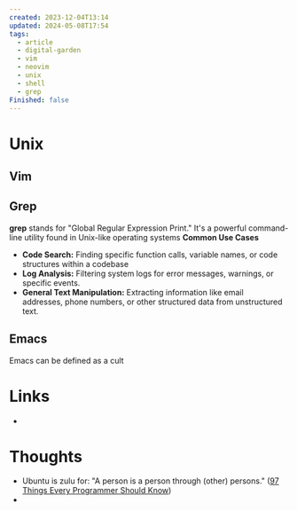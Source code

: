 ```yaml
---
created: 2023-12-04T13:14
updated: 2024-05-08T17:54
tags:
  - article
  - digital-garden
  - vim
  - neovim
  - unix
  - shell
  - grep
Finished: false
---
```

# Unix




## Vim


## Grep
**grep** stands for "Global Regular Expression Print." It's a powerful command-line utility found in Unix-like operating systems
**Common Use Cases**
- **Code Search:** Finding specific function calls, variable names, or code structures within a codebase
- **Log Analysis:** Filtering system logs for error messages, warnings, or specific events.
- **General Text Manipulation:** Extracting information like email addresses, phone numbers, or other structured data from unstructured text.

## Emacs
Emacs can be defined as a cult

# Links
- 

# Thoughts 
- Ubuntu is zulu for: "A person is a person through (other) persons." ([97 Things Every Programmer Should Know](../../Books/Book%20Reviews/97%20Things%20Every%20Programmer%20Should%20Know.md))
- 

